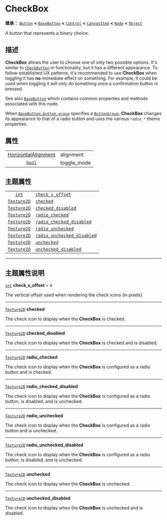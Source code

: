<!-- ⚠ 请勿编辑本文件 ⚠ -->
<!-- 本文档使用脚本从 WeDot 引擎源码仓库生成。 -->
<!-- 生成脚本：https://github.com/WeDot-Engine/WeDot/tree/master/doc/tools/make_md.py； -->
<!-- 原文件：https://github.com/WeDot-Engine/WeDot/tree/master/doc/classes/CheckBox.xml。 -->

<div id="_class_checkbox"></div>

# CheckBox

**继承：** [`Button`](class_button.md) **<** [`BaseButton`](class_basebutton.md) **<** [`Control`](class_control.md) **<** [`CanvasItem`](class_canvasitem.md) **<** [`Node`](class_node.md) **<** [`Object`](class_object.md)

A button that represents a binary choice.

## 描述

**CheckBox** allows the user to choose one of only two possible options. It's similar to [`CheckButton`](class_checkbutton.md) in functionality, but it has a different appearance. To follow established UX patterns, it's recommended to use **CheckBox** when toggling it has **no** immediate effect on something. For example, it could be used when toggling it will only do something once a confirmation button is pressed.

See also [`BaseButton`](class_basebutton.md) which contains common properties and methods associated with this node.

When [`BaseButton.button_group`](class_basebutton.md#class_basebutton_property_button_group) specifies a [`ButtonGroup`](class_buttongroup.md), **CheckBox** changes its appearance to that of a radio button and uses the various `radio_*` theme properties.

## 属性

|||
|:-:|:--|
| [HorizontalAlignment](#enum_@globalscope_horizontalalignment) | alignment   | ``0`` (overrides [`Button`](class_button.md#class_button_property_alignment))                  |
| [`bool`](class_bool.md)                                       | toggle_mode | ``true`` (overrides [`BaseButton`](class_basebutton.md#class_basebutton_property_toggle_mode)) |

## 主题属性

|||
|:-:|:--|
| [`int`](class_int.md)             | [`check_v_offset`](class_checkbox.md#class_checkbox_theme_constant_check_v_offset)                 | ``0`` |
| [`Texture2D`](class_texture2d.md) | [`checked`](class_checkbox.md#class_checkbox_theme_icon_checked)                                   |       |
| [`Texture2D`](class_texture2d.md) | [`checked_disabled`](class_checkbox.md#class_checkbox_theme_icon_checked_disabled)                 |       |
| [`Texture2D`](class_texture2d.md) | [`radio_checked`](class_checkbox.md#class_checkbox_theme_icon_radio_checked)                       |       |
| [`Texture2D`](class_texture2d.md) | [`radio_checked_disabled`](class_checkbox.md#class_checkbox_theme_icon_radio_checked_disabled)     |       |
| [`Texture2D`](class_texture2d.md) | [`radio_unchecked`](class_checkbox.md#class_checkbox_theme_icon_radio_unchecked)                   |       |
| [`Texture2D`](class_texture2d.md) | [`radio_unchecked_disabled`](class_checkbox.md#class_checkbox_theme_icon_radio_unchecked_disabled) |       |
| [`Texture2D`](class_texture2d.md) | [`unchecked`](class_checkbox.md#class_checkbox_theme_icon_unchecked)                               |       |
| [`Texture2D`](class_texture2d.md) | [`unchecked_disabled`](class_checkbox.md#class_checkbox_theme_icon_unchecked_disabled)             |       |

<!-- rst-class:: classref-section-separator -->

---

## 主题属性说明

<div id="_class_checkbox_theme_constant_check_v_offset"></div>

[`int`](class_int.md) **check_v_offset** = ``0`` <div id="class_checkbox_theme_constant_check_v_offset"></div>

The vertical offset used when rendering the check icons (in pixels).

<!-- rst-class:: classref-item-separator -->

---

<div id="_class_checkbox_theme_icon_checked"></div>

[`Texture2D`](class_texture2d.md) **checked** <div id="class_checkbox_theme_icon_checked"></div>

The check icon to display when the **CheckBox** is checked.

<!-- rst-class:: classref-item-separator -->

---

<div id="_class_checkbox_theme_icon_checked_disabled"></div>

[`Texture2D`](class_texture2d.md) **checked_disabled** <div id="class_checkbox_theme_icon_checked_disabled"></div>

The check icon to display when the **CheckBox** is checked and is disabled.

<!-- rst-class:: classref-item-separator -->

---

<div id="_class_checkbox_theme_icon_radio_checked"></div>

[`Texture2D`](class_texture2d.md) **radio_checked** <div id="class_checkbox_theme_icon_radio_checked"></div>

The check icon to display when the **CheckBox** is configured as a radio button and is checked.

<!-- rst-class:: classref-item-separator -->

---

<div id="_class_checkbox_theme_icon_radio_checked_disabled"></div>

[`Texture2D`](class_texture2d.md) **radio_checked_disabled** <div id="class_checkbox_theme_icon_radio_checked_disabled"></div>

The check icon to display when the **CheckBox** is configured as a radio button, is disabled, and is unchecked.

<!-- rst-class:: classref-item-separator -->

---

<div id="_class_checkbox_theme_icon_radio_unchecked"></div>

[`Texture2D`](class_texture2d.md) **radio_unchecked** <div id="class_checkbox_theme_icon_radio_unchecked"></div>

The check icon to display when the **CheckBox** is configured as a radio button and is unchecked.

<!-- rst-class:: classref-item-separator -->

---

<div id="_class_checkbox_theme_icon_radio_unchecked_disabled"></div>

[`Texture2D`](class_texture2d.md) **radio_unchecked_disabled** <div id="class_checkbox_theme_icon_radio_unchecked_disabled"></div>

The check icon to display when the **CheckBox** is configured as a radio button, is disabled, and is unchecked.

<!-- rst-class:: classref-item-separator -->

---

<div id="_class_checkbox_theme_icon_unchecked"></div>

[`Texture2D`](class_texture2d.md) **unchecked** <div id="class_checkbox_theme_icon_unchecked"></div>

The check icon to display when the **CheckBox** is unchecked.

<!-- rst-class:: classref-item-separator -->

---

<div id="_class_checkbox_theme_icon_unchecked_disabled"></div>

[`Texture2D`](class_texture2d.md) **unchecked_disabled** <div id="class_checkbox_theme_icon_unchecked_disabled"></div>

The check icon to display when the **CheckBox** is unchecked and is disabled.

[^virtual]: 本方法通常需要用户覆盖才能生效。
[^const]: 本方法无副作用，不会修改该实例的任何成员变量。
[^vararg]: 本方法除了能接受在此处描述的参数外，还能够继续接受任意数量的参数。
[^constructor]: 本方法用于构造某个类型。
[^static]: 调用本方法无需实例，可直接使用类名进行调用。
[^operator]: 本方法描述的是使用本类型作为左操作数的有效运算符。
[^bitfield]: 这个值是由下列位标志构成位掩码的整数。
[^void]: 无返回值。
